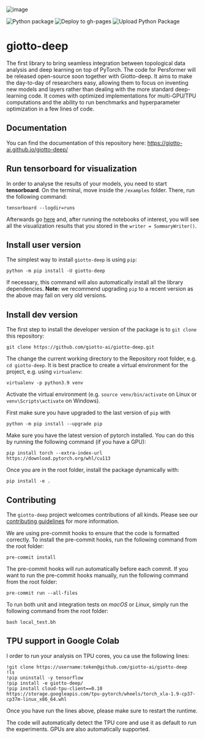 ![image](https://raw.githubusercontent.com/giotto-ai/giotto-deep/master/docs/giotto-deep-big.svg)

![Python package](https://github.com/giotto-ai/giotto-deep/workflows/Python%20package/badge.svg)
![Deploy to gh-pages](https://github.com/giotto-ai/giotto-deep/workflows/Deploy%20to%20gh-pages/badge.svg)
![Upload Python Package](https://github.com/giotto-ai/giotto-deep/workflows/Upload%20Python%20Package/badge.svg)
# giotto-deep

The first library to bring seamless integration between topological data
analysis and deep learning on top of PyTorch.
The code for Persformer will be released open-source soon together
with Giotto-deep.
It aims to make the day-to-day of researchers easy, allowing them
to focus on inventing new models and layers rather than dealing
with the more standard deep-learning code.
It comes with optimized implementations for multi-GPU/TPU
computations and the ability to run benchmarks and
hyperparameter optimization in a few lines of code.

## Documentation

You can find the documentation of this repository here: https://giotto-ai.github.io/giotto-deep/

## Run tensorboard for visualization

In order to analyse the results of your models, you need to start **tensorboard**. On the terminal, move inside the `/examples` folder. There, run the following command:
```
tensorboard --logdir=runs
```
Afterwards go [here](http://localhost:6006/) and, after running the notebooks of interest, you will see all the visualization results that you stored in the `writer = SummaryWriter()`.

## Install user version

The simplest way to install `giotto-deep` is using `pip`:
```
python -m pip install -U giotto-deep
```
If necessary, this command will also automatically install all the library dependencies.
**Note:** we recommend upgrading ``pip`` to a recent version as the above may fail on very old versions.


## Install dev version

The first step to install the developer version of the package is to `git clone` this repository:
```
git clone https://github.com/giotto-ai/giotto-deep.git
```
The change the current working directory to the Repository root folder, e.g. `cd giotto-deep`.
It is best practice to create a virtual environment for the project, e.g. using `virtualenv`:
```
virtualenv -p python3.9 venv
```
Activate the virtual environment (e.g. `source venv/bin/activate` on Linux or `venv\Scripts\activate` on Windows).

First make sure you have upgraded to the last version of `pip` with
```
python -m pip install --upgrade pip
```
Make sure you have the latest version of pytorch installed.
You can do this by running the following command (if you have a GPU):
```
pip install torch --extra-index-url https://download.pytorch.org/whl/cu113
```
Once you are in the root folder, install the package dynamically with:
```
pip install -e .
```


## Contributing
The `giotto-deep` project welcomes contributions of all kinds. Please see our [contributing guidelines](
    https://giotto-ai.github.io/gtda-docs/latest/contributing/#guidelines
) for more information.

We are using pre-commit hooks to ensure that the code is formatted correctly. To install the pre-commit hooks, run the following command from the root folder:
```
pre-commit install
```
The pre-commit hooks will run automatically before each commit. If you want to run the pre-commit hooks manually, run the following command from the root folder:
```
pre-commit run --all-files
```

To run both unit and integration tests on *macOS* or *Linux*, simply run the following command from the root folder:
```
bash local_test.bh
```

## TPU support in Google Colab

I order to run your analysis on TPU cores, you ca use the following lines:
```
!git clone https://username:token@github.com/giotto-ai/giotto-deep
!ls
!pip uninstall -y tensorflow
!pip install -e giotto-deep/
!pip install cloud-tpu-client==0.10 https://storage.googleapis.com/tpu-pytorch/wheels/torch_xla-1.9-cp37-cp37m-linux_x86_64.whl
```
Once you have run the lines above, please make sure to restart the runtime.

The code will automatically detect the TPU core and use it as default to run the experiments. GPUs are also automatically supported.

